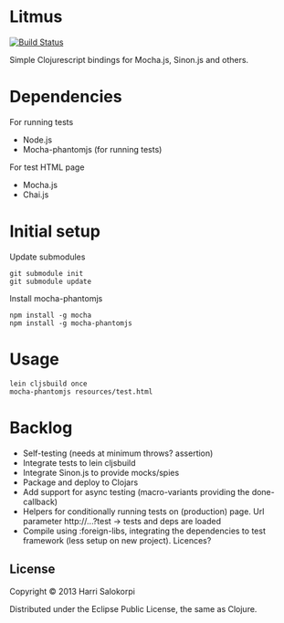 # Litmus

[![Build Status](https://travis-ci.org/hsalokor/litmus.png)](https://travis-ci.org/hsalokor/litmus)

Simple Clojurescript bindings for Mocha.js, Sinon.js and others.

# Dependencies

For running tests

* Node.js
* Mocha-phantomjs (for running tests)

For test HTML page

* Mocha.js
* Chai.js

# Initial setup

Update submodules

    git submodule init
    git submodule update

Install mocha-phantomjs

    npm install -g mocha
    npm install -g mocha-phantomjs

# Usage

    lein cljsbuild once
    mocha-phantomjs resources/test.html

# Backlog

* Self-testing (needs at minimum throws? assertion)
* Integrate tests to lein cljsbuild
* Integrate Sinon.js to provide mocks/spies
* Package and deploy to Clojars
* Add support for async testing (macro-variants providing the done-callback)
* Helpers for conditionally running tests on (production) page. Url parameter http://...?test -> tests and deps are loaded
* Compile using :foreign-libs, integrating the dependencies to test framework (less setup on new project). Licences?

## License

Copyright © 2013 Harri Salokorpi

Distributed under the Eclipse Public License, the same as Clojure.

